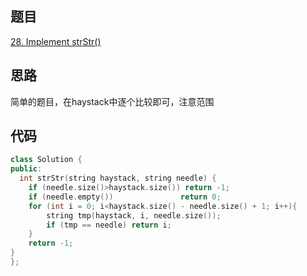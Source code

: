 ## 题目
[28. Implement strStr()](https://leetcode-cn.com/problems/implement-strstr/)
## 思路
简单的题目，在haystack中逐个比较即可，注意范围
## 代码
```c++
class Solution {
public:
  int strStr(string haystack, string needle) {
	if (needle.size()>haystack.size()) return -1;
	if (needle.empty())				  return 0;
	for (int i = 0; i<haystack.size() - needle.size() + 1; i++){
		string tmp(haystack, i, needle.size());
		if (tmp == needle) return i;
	}
	return -1;
}
};
```

